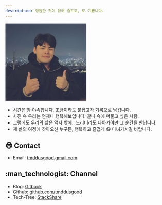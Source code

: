 ```yaml
---
description: 영원한 것이 없어 슬프고, 또 기쁩니다.
---
```


<img src=".gitbook/assets/Seungyeon_Kang.jpeg" width=50% height=50%/>

* 시간은 참 야속합니다. 조금이라도 붙잡고자 기록으로 남깁니다.
* 사진 속 우리는 언제나 행복해보입니다. 찰나 속에 머물고 싶은 사람.
* 그럼에도 우리의 삶은 액자 밖에.. 느리더라도 나아가야만 그 순간을 만납니다.
* 제 삶의 여정에 찾아오신 누구든, 행복하고 즐겁게 :smiley: 다녀가시길 바랍니다.

## :sunglasses: Contact
* Email: [tmddusgood.gmail.com](tmddusgood@gmail.com)

## :man\_technologist: Channel
* Blog: [Gitbook](https://seungyeon-kang.gitbook.io/yeons-log-frame)
* Github: [github.com/tmddusgood](https://github.com/tmddusgood)
* Tech-Tree: [StackShare](https://stackshare.io/tmddusgood/my-stack)